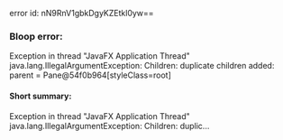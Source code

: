 error id: nN9RnV1gbkDgyKZEtkl0yw==
### Bloop error:

Exception in thread "JavaFX Application Thread" java.lang.IllegalArgumentException: Children: duplicate children added: parent = Pane@54f0b964[styleClass=root]
#### Short summary: 

Exception in thread "JavaFX Application Thread" java.lang.IllegalArgumentException: Children: duplic...